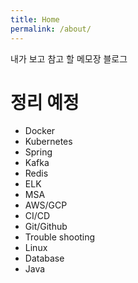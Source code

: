 ```yaml
---
title: Home
permalink: /about/
---
```




내가 보고 참고 할 메모장 블로그



# 정리 예정

- Docker
- Kubernetes
- Spring
- Kafka
- Redis
- ELK
- MSA
- AWS/GCP
- CI/CD
- Git/Github
- Trouble shooting
- Linux
- Database
- Java